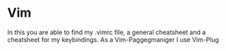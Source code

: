 # Vim
In this you are able to find my .vimrc file, a general cheatsheet and a cheatsheet for my keybindings.
As a Vim-Paggegmaniger I use Vim-Plug
